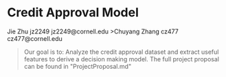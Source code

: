 <H1>Credit Approval Model</H1>
Jie Zhu jz2249 jz2249@cornell.edu
>Chuyang Zhang cz477 cz477@cornell.edu

>Our goal is to:
Analyze the credit approval dataset and extract useful features to derive a decision making model.
The full project proposal can be found in "ProjectProposal.md"
